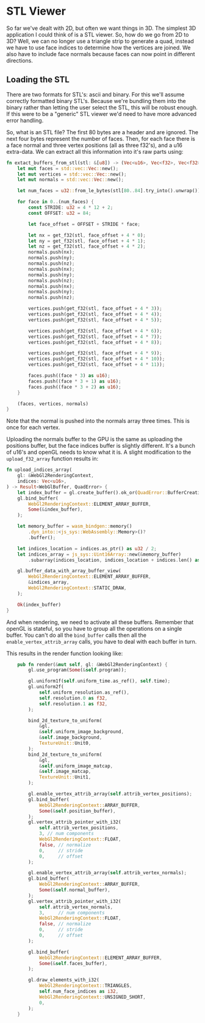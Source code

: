 # STL Viewer

So far we've dealt with 2D, but often we want things in 3D. The simplest
3D application I could think of is a STL viewer. So, how do we go from
2D to 3D? Well, we can no longer use a triangle strip to generate a quad,
instead we have to use face indices to determine how the vertices are
joined. We also have to include face normals because faces can now point
in different directions.

## Loading the STL
There are two formats for STL's: ascii and binary. For this we'll assume
correctly formatted binary STL's. Because we're bundling them into the binary
rather than letting the user select the STL, this will be robust enough. 
If this were to be a "generic" STL viewer we'd need to have more advanced
error handling.

So, what is an STL file? The first 80 bytes are a header and are ignored.
The next four bytes represent the number of faces. Then, for each face
there is a face normal and three vertex positions (all as three f32's), and
a u16 extra-data.
We can extract all this information into it's raw parts using:

```rust
fn extact_buffers_from_stl(stl: &[u8]) -> (Vec<u16>, Vec<f32>, Vec<f32>) {
    let mut faces = std::vec::Vec::new();
    let mut vertices = std::vec::Vec::new();
    let mut normals = std::vec::Vec::new();

    let num_faces = u32::from_le_bytes(stl[80..84].try_into().unwrap());

    for face in 0..(num_faces) {
        const STRIDE: u32 = 4 * 12 + 2;
        const OFFSET: u32 = 84;

        let face_offset = OFFSET + STRIDE * face;

        let nx = get_f32(stl, face_offset + 4 * 0);
        let ny = get_f32(stl, face_offset + 4 * 1);
        let nz = get_f32(stl, face_offset + 4 * 2);
        normals.push(nx);
        normals.push(ny);
        normals.push(nz);
        normals.push(nx);
        normals.push(ny);
        normals.push(nz);
        normals.push(nx);
        normals.push(ny);
        normals.push(nz);

        vertices.push(get_f32(stl, face_offset + 4 * 3));
        vertices.push(get_f32(stl, face_offset + 4 * 4));
        vertices.push(get_f32(stl, face_offset + 4 * 5));

        vertices.push(get_f32(stl, face_offset + 4 * 6));
        vertices.push(get_f32(stl, face_offset + 4 * 7));
        vertices.push(get_f32(stl, face_offset + 4 * 8));

        vertices.push(get_f32(stl, face_offset + 4 * 9));
        vertices.push(get_f32(stl, face_offset + 4 * 10));
        vertices.push(get_f32(stl, face_offset + 4 * 11));

        faces.push((face * 3) as u16);
        faces.push((face * 3 + 1) as u16);
        faces.push((face * 3 + 2) as u16);
    }

    (faces, vertices, normals)
}
```
Note that the normal is pushed into the normals array three times. This
is once for each vertex. 

Uploading the normals buffer to the GPU is the same as uploading the 
positions buffer, but the face indices buffer is slightly different. 
It's a bunch of u16's and openGL needs to know what it is. A slight 
modification to the `upload_f32_array` function results in:
```rust
fn upload_indices_array(
    gl: &WebGl2RenderingContext,
    indices: Vec<u16>,
) -> Result<WebGlBuffer, QuadError> {
    let index_buffer = gl.create_buffer().ok_or(QuadError::BufferCreationFailed)?;
    gl.bind_buffer(
        WebGl2RenderingContext::ELEMENT_ARRAY_BUFFER,
        Some(&index_buffer),
    );

    let memory_buffer = wasm_bindgen::memory()
        .dyn_into::<js_sys::WebAssembly::Memory>()?
        .buffer();

    let indices_location = indices.as_ptr() as u32 / 2;
    let indices_array = js_sys::Uint16Array::new(&memory_buffer)
        .subarray(indices_location, indices_location + indices.len() as u32);

    gl.buffer_data_with_array_buffer_view(
        WebGl2RenderingContext::ELEMENT_ARRAY_BUFFER,
        &indices_array,
        WebGl2RenderingContext::STATIC_DRAW,
    );

    Ok(index_buffer)
}
```

And when rendering, we need to activate all these buffers. Remember that
openGL is stateful, so you have to group all the operations on a single
buffer. You can't do all the `bind_buffer` calls then all the 
`enable_vertex_attrib_array` calls, you have to deal with each buffer in
turn.

This results in the render function looking like:
```rust
    pub fn render(&mut self, gl: &WebGl2RenderingContext) {
        gl.use_program(Some(&self.program));

        gl.uniform1f(self.uniform_time.as_ref(), self.time);
        gl.uniform2f(
            self.uniform_resolution.as_ref(),
            self.resolution.0 as f32,
            self.resolution.1 as f32,
        );

        bind_2d_texture_to_uniform(
            &gl,
            &self.uniform_image_background,
            &self.image_background,
            TextureUnit::Unit0,
        );
        bind_2d_texture_to_uniform(
            &gl,
            &self.uniform_image_matcap,
            &self.image_matcap,
            TextureUnit::Unit1,
        );

        gl.enable_vertex_attrib_array(self.attrib_vertex_positions);
        gl.bind_buffer(
            WebGl2RenderingContext::ARRAY_BUFFER,
            Some(&self.position_buffer),
        );
        gl.vertex_attrib_pointer_with_i32(
            self.attrib_vertex_positions,
            3, // num components
            WebGl2RenderingContext::FLOAT,
            false, // normalize
            0,     // stride
            0,     // offset
        );

        gl.enable_vertex_attrib_array(self.attrib_vertex_normals);
        gl.bind_buffer(
            WebGl2RenderingContext::ARRAY_BUFFER,
            Some(&self.normal_buffer),
        );
        gl.vertex_attrib_pointer_with_i32(
            self.attrib_vertex_normals,
            3,     // num components
            WebGl2RenderingContext::FLOAT,
            false, // normalize
            0,     // stride
            0,     // offset
        );

        gl.bind_buffer(
            WebGl2RenderingContext::ELEMENT_ARRAY_BUFFER,
            Some(&self.faces_buffer),
        );

        gl.draw_elements_with_i32(
            WebGl2RenderingContext::TRIANGLES,
            self.num_face_indices as i32,
            WebGl2RenderingContext::UNSIGNED_SHORT,
            0,
        );
    }
```


<canvas id="stl_viewer"></canvas>

